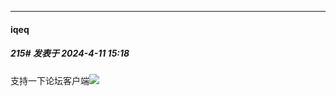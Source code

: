 ﻿
*****

####  iqeq  
##### 215#       发表于 2024-4-11 15:18

支持一下论坛客户端<img src="https://cdn.jsdelivr.net/gh/master-of-forums/master-of-forums/public/images/patch.gif" referrerpolicy="no-referrer">

